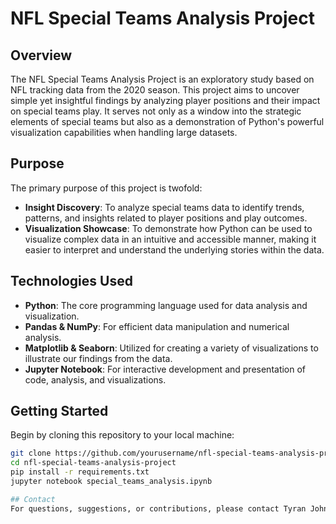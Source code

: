 # NFL Special Teams Analysis Project

## Overview
The NFL Special Teams Analysis Project is an exploratory study based on NFL tracking data from the 2020 season. This project aims to uncover simple yet insightful findings by analyzing player positions and their impact on special teams play. It serves not only as a window into the strategic elements of special teams but also as a demonstration of Python's powerful visualization capabilities when handling large datasets.

## Purpose
The primary purpose of this project is twofold:
- **Insight Discovery**: To analyze special teams data to identify trends, patterns, and insights related to player positions and play outcomes.
- **Visualization Showcase**: To demonstrate how Python can be used to visualize complex data in an intuitive and accessible manner, making it easier to interpret and understand the underlying stories within the data.

## Technologies Used
- **Python**: The core programming language used for data analysis and visualization.
- **Pandas & NumPy**: For efficient data manipulation and numerical analysis.
- **Matplotlib & Seaborn**: Utilized for creating a variety of visualizations to illustrate our findings from the data.
- **Jupyter Notebook**: For interactive development and presentation of code, analysis, and visualizations.

## Getting Started
Begin by cloning this repository to your local machine:

```bash
git clone https://github.com/yourusername/nfl-special-teams-analysis-project.git
cd nfl-special-teams-analysis-project
pip install -r requirements.txt
jupyter notebook special_teams_analysis.ipynb

## Contact
For questions, suggestions, or contributions, please contact Tyran Johnson, tyran210@gmail.com
